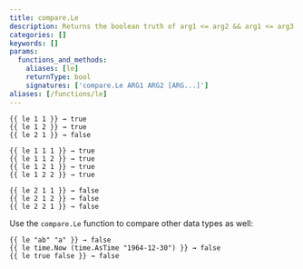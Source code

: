 ```yaml
---
title: compare.Le
description: Returns the boolean truth of arg1 <= arg2 && arg1 <= arg3.
categories: []
keywords: []
params:
  functions_and_methods:
    aliases: [le]
    returnType: bool
    signatures: ['compare.Le ARG1 ARG2 [ARG...]']
aliases: [/functions/le]
---
```


```go-html-template
{{ le 1 1 }} → true
{{ le 1 2 }} → true
{{ le 2 1 }} → false

{{ le 1 1 1 }} → true
{{ le 1 1 2 }} → true
{{ le 1 2 1 }} → true
{{ le 1 2 2 }} → true

{{ le 2 1 1 }} → false
{{ le 2 1 2 }} → false
{{ le 2 2 1 }} → false
```

Use the `compare.Le` function to compare other data types as well:

```go-html-template
{{ le "ab" "a" }} → false
{{ le time.Now (time.AsTime "1964-12-30") }} → false
{{ le true false }} → false
```
